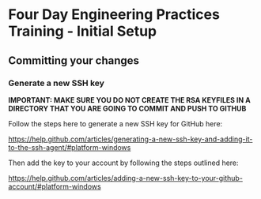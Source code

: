 # Four Day Engineering Practices Training - Initial Setup

## Committing your changes

### Generate a new SSH key

**IMPORTANT: MAKE SURE YOU DO NOT CREATE THE RSA KEYFILES IN A DIRECTORY
THAT YOU ARE GOING TO COMMIT AND PUSH TO GITHUB**

Follow the steps here to generate a new SSH key for GitHub here:

<https://help.github.com/articles/generating-a-new-ssh-key-and-adding-it-to-the-ssh-agent/#platform-windows>

Then add the key to your account by following the steps outlined here:

<https://help.github.com/articles/adding-a-new-ssh-key-to-your-github-account/#platform-windows>
